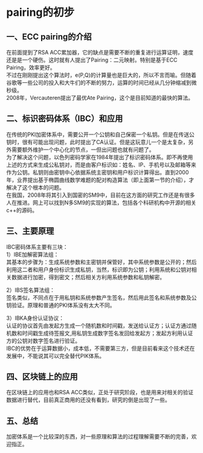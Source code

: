# pairing的初步

## 一、ECC pairing的介绍
在前面提到了RSA ACC累加器，它的缺点是需要不断的重复进行运算证明，速度还是是一个硬伤。这时就有人提出了Pairing：二元映射。特别是基于ECC Pairing，效率更好。
</br>
不过在刚刚提出这个算法时，e(P,Q)的计算量也是巨大的，所以不言而喻。但随着谷歌等一些公司的投入和大牛们的不断的努力，运算的时间已经从几分钟缩减到微秒级。
</br>
2008年，Vercauteren提出了最优Ate Pairing，这个是目前知道的最快的算法。

## 二、标识密码体系（IBC）和应用
在传统的PKI加密体系中，需要公开一个公钥和自己保密一个私钥。但是在传送公钥时，很有可能出现问题，此时提出了CA认证。但是这玩意儿一个是太复杂，另外需要额外维护一个中心化的节点，一但出问题也就有问题了。
</br>
为了解决这个问题，以色列密码学家在1984年提出了标识密码体系。即不再使用上述的方式来生成公私钥对，而是由客户标识如：姓名、IP、手机号以及邮箱等来作为公钥。私钥则由密钥中心依据系统主密钥和用户标识计算得出。直到2000年，业界提出基于椭圆曲线数学难题的配对构造算法（即上面第一节的介绍），才解决了这个根本的问题。
</br>
在我国，2008年将其引入到国密的SM9中，目前在这方面的研究工作还是有很多人在推进。网上可以找到N多SM9的实现的算法，包括各个科研机构中开源的相关c++的源码。

## 三、主要原理
IBC密码体系主要有三块：
</br>
1）IBE加解密算法组：
</br>
其基本的步骤为：生成系统参数和主密钥并保管好，其中系统参数是公开的；然后利用这二者和用户身份标识生成私钥，当然，标识即为公钥；利用系统和公钥对相关数据进行加密，得到密文；然后相关方利用系统参数和私钥解密。

2）IBS签名算法组：
</br>
签名类似，不同点在于用私钥和系统参数产生签名，然后用此签名和系统参数及公钥验证。原理和普通的PKI体系没有太大不同。

3）IBKA身份认证协议：
</br>
认证的协议首先由发起方生成一个随机数和时间戳，发送给认证方；认证方通过随机数和时间戳生成待签报文,用私钥生成数字签名发回给发起方；发起方利用认证方的公钥对数字签名进行验证。
</br>
IBC的优势在于运算数据小，成本低，不需要第三方，但是目前看来这个技术还在发展中，不能说其可以完全替代PIK体系。

## 四、区块链上的应用
在区块链上的应用也和RSA ACC类似，正处于研究阶段，也是用来对相关的验证数据进行替代，目前真正商用的还没有看到，研究的倒是出现了一些。

## 五、总结
加密体系是一个比较深的东西，对一些原理和算法的过程理解需要不断的完善，欢迎指正。
